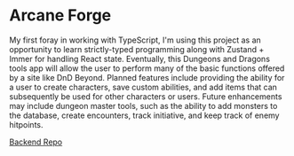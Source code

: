 # Arcane Forge

My first foray in working with TypeScript, I'm using this project as an opportunity to learn strictly-typed programming along with Zustand + Immer for handling React state. Eventually, this Dungeons and Dragons tools app will allow the user to perform many of the basic functions offered by a site like DnD Beyond. Planned features include providing the ability for a user to create characters, save custom abilities, and add items that can subsequently be used for other characters or users. Future enhancements may include dungeon master tools, such as the ability to add monsters to the database, create encounters, track initiative, and keep track of enemy hitpoints.

[Backend Repo](https://github.com/craigbwagner/arcane-forge-backend)
